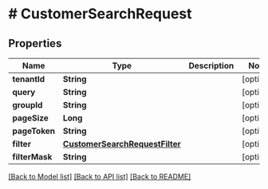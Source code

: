 # # CustomerSearchRequest


## Properties 


Name | Type | Description | Notes
------------ | ------------- | ------------- | -------------
**tenantId**| **String** |   | [optional]
**query**| **String** |   | [optional]
**groupId**| **String** |   | [optional]
**pageSize**| **Long** |   | [optional]
**pageToken**| **String** |   | [optional]
**filter**| [**CustomerSearchRequestFilter**](CustomerSearchRequestFilter.md) |   | [optional]
**filterMask**| **String** |   | [optional]


[[Back to Model list]](../../README.md#models) [[Back to API list]](../../README.md#endpoints) [[Back to README]](../../README.md)

